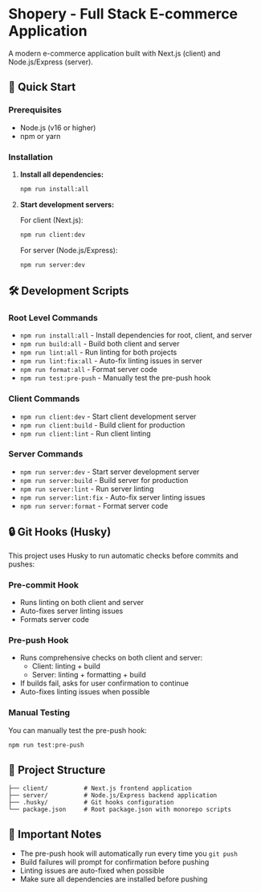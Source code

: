 # Shopery - Full Stack E-commerce Application

A modern e-commerce application built with Next.js (client) and Node.js/Express (server).

## 🚀 Quick Start

### Prerequisites

- Node.js (v16 or higher)
- npm or yarn

### Installation

1. **Install all dependencies:**

   ```bash
   npm run install:all
   ```

2. **Start development servers:**

   For client (Next.js):

   ```bash
   npm run client:dev
   ```

   For server (Node.js/Express):

   ```bash
   npm run server:dev
   ```

## 🛠 Development Scripts

### Root Level Commands

- `npm run install:all` - Install dependencies for root, client, and server
- `npm run build:all` - Build both client and server
- `npm run lint:all` - Run linting for both projects
- `npm run lint:fix:all` - Auto-fix linting issues in server
- `npm run format:all` - Format server code
- `npm run test:pre-push` - Manually test the pre-push hook

### Client Commands

- `npm run client:dev` - Start client development server
- `npm run client:build` - Build client for production
- `npm run client:lint` - Run client linting

### Server Commands

- `npm run server:dev` - Start server development server
- `npm run server:build` - Build server for production
- `npm run server:lint` - Run server linting
- `npm run server:lint:fix` - Auto-fix server linting issues
- `npm run server:format` - Format server code

## 🔒 Git Hooks (Husky)

This project uses Husky to run automatic checks before commits and pushes:

### Pre-commit Hook

- Runs linting on both client and server
- Auto-fixes server linting issues
- Formats server code

### Pre-push Hook

- Runs comprehensive checks on both client and server:
  - Client: linting + build
  - Server: linting + formatting + build
- If builds fail, asks for user confirmation to continue
- Auto-fixes linting issues when possible

### Manual Testing

You can manually test the pre-push hook:

```bash
npm run test:pre-push
```

## 📁 Project Structure

```
├── client/          # Next.js frontend application
├── server/          # Node.js/Express backend application
├── .husky/          # Git hooks configuration
└── package.json     # Root package.json with monorepo scripts
```

## 🚨 Important Notes

- The pre-push hook will automatically run every time you `git push`
- Build failures will prompt for confirmation before pushing
- Linting issues are auto-fixed when possible
- Make sure all dependencies are installed before pushing
